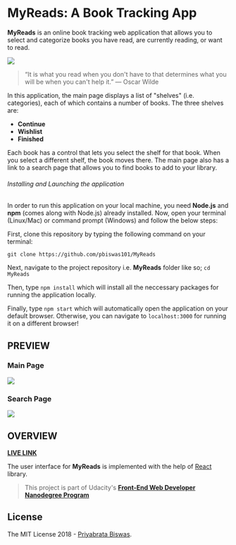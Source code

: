 # MyReads: A Book Tracking App

**MyReads** is an online book tracking web application that allows you to select and categorize books you have read, are currently reading, or want to read.

![](https://github.com/pbiswas101/MyReads/blob/master/assets/favicon.png)

> “It is what you read when you don't have to that determines what you will be when you can't help it.” ― Oscar Wilde

In this application, the main page displays a list of "shelves" (i.e. categories), each of which contains a number of books. The three shelves are:

- **Continue**
- **Wishlist**
- **Finished**

Each book has a control that lets you select the shelf for that book. When you select a different shelf, the book moves there. The main page also has a link to a search page that allows you to find books to add to your library.

###### Installing and Launching the application

In order to run this application on your local machine, you need **Node.js** and **npm** (comes along with Node.js) already installed. Now, open your terminal (Linux/Mac) or command prompt (Windows) and follow the below steps:

First, clone this repository by typing the following command on your terminal:

```
git clone https://github.com/pbiswas101/MyReads
```
Next, navigate to the project repository i.e. **MyReads** folder like so; `cd MyReads`

Then, type `npm install` which will install all the neccessary packages for running the application locally.

Finally, type `npm start` which will automatically open the application on your default browser. Otherwise, you can navigate to `localhost:3000` for running it on a different browser!

## PREVIEW

### Main Page

![](https://github.com/pbiswas101/MyReads/blob/master/assets/main-page.png)

### Search Page

![](https://github.com/pbiswas101/MyReads/blob/master/assets/search-page.png)

## OVERVIEW

[**LIVE LINK**][1]

The user interface for **MyReads** is implemented with the help of [React][2] library.

> This project is part of Udacity's [**Front-End Web Developer Nanodegree Program**][3]

## License

The MIT License 2018 - [Priyabrata Biswas][4].

[1]: https://myreads-lite.netlify.com/
[2]: https://reactjs.org/
[3]: https://in.udacity.com/course/front-end-web-developer-nanodegree--nd001
[4]: http://github.com/pbiswas101

